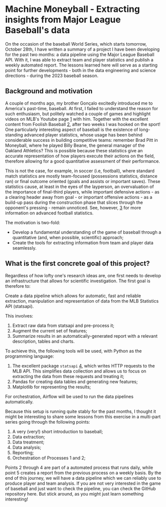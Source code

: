 # Machine Moneyball - Extracting insights from Major League Baseball's data

On the occasion of the baseball World Series, which starts tomorrow, October 28th, I have written a summary of a project I have been developing for the past two months: a data pipeline using the Major League Baseball API. With it, I was able to extract team and player statistics and publish a weekly automated report. The lessons learned here will serve as a starting point for further developments - both in the data engineering and science directions - during the 2023 baseball season.

## Background and motivation

A couple of months ago, my brother Gonçalo excitedly introduced me to America's past-time, baseball. At first, I failed to understand the reason for such enthusiasm, but politely watched a couple of games and highlight videos on MLB's Youtube page [1](https://www.youtube.com/c/MLB) with him. Together with the excellent content from Foolish Baseball [2](https://www.youtube.com/c/FoolishBaseball), after two weeks I was hooked on the sport! One particularly interesting aspect of baseball is the existence of long-standing advanced player statistics, whose usage has been behind considerable success in building competitive teams: remember Brad Pitt in Moneyball, where he played Billy Beane, the general manager of the Oakland Athletics? This is possible because these statistics give an accurate representation of how players execute their actions on the field, therefore allowing for a good quantitative assessment of their performance.

This is not the case, for example, in soccer (i.e, football), where standard match statistics are mostly team-focused (possessions statistics, distance ran) or final outcome oriented (goals and assists or important saves). These statistics cause, at least in the eyes of the layperson, an overvaluation of the importance of final-third players, while important defensive actions - as a clearing header away from goal - or important offensive actions - as a build-up pass during the construction phase that slices through the opponent's pressing - remain unnoticed. See, however, [3](https://www.tandfonline.com/doi/full/10.1080/24733938.2021.1944660) for more information on advanced football statistics.

The motivation is two-fold:

* Develop a fundamental understanding of the game of baseball through a quantitative (and, when possible, scientific) approach;
* Create the tools for extracting information from team and player data seamlessly.


## What is the first concrete goal of this project?

Regardless of how lofty one's research ideas are, one first needs to develop an infrastructure that allows for scientific investigation. The first goal is therefore to:

Create a data pipeline which allows for automatic, fast and reliable extraction, manipulation and representation of data from the MLB Statistics API (statsapi).

This involves:

1. Extract raw data from statsapi and pre-process it;
2. Augment the current set of features;
3. Summarize results in an automatically-generated report with a relevant description, tables and charts.

To achieve this, the following tools will be used, with Python as the programming language:

1. The excellent package `statsapi` [4](https://github.com/toddrob99/MLB-StatsAPI), which writes HTTP requests to the MLB API. This simplifies data collection and allows us to focus on extracting the data from these requests and treating it;
2. Pandas for creating data tables and generating new features;
3. Matplotlib for representing the results;

For orchestration, Airflow will be used to run the data pipelines automatically.

Because this setup is running quite stably for the past months, I thought it might be interesting to share some lessons from this exercise in a multi-part series going through the following points:

1. A very (very!) short introduction to baseball;
2. Data extraction;
3. Data treatment;
4. Data analysis;
5. Reporting;
6. Orchestration of Processes 1 and 2;

Points 2 through 4 are part of a automated process that runs daily, while point 5 creates a report from the previous process on a weekly basis. By the end of this journey, we will have a data pipeline which we can reliably use to produce player and team analysis. If you are not very interested in the game of baseball and just want to check the pipeline, you can check the GitHub repository here. But stick around, as you might just learn something interesting!
